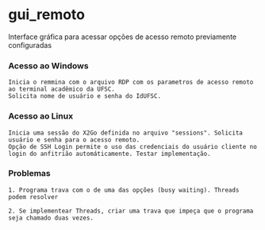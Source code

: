 # gui_remoto
Interface gráfica para acessar opções de acesso remoto previamente configuradas

### Acesso ao Windows
	Inicia o remmina com o arquivo RDP com os parametros de acesso remoto ao terminal acadêmico da UFSC. 
	Solicita nome de usuário e senha do IdUFSC.
	
### Acesso ao Linux
	Inicia uma sessão do X2Go definida no arquivo "sessions". Solicita usuário e senha para o acesso remoto.
	Opção de SSH Login permite o uso das credenciais do usuário cliente no login do anfitrião automáticamente. Testar implementação.
	


### Problemas
	1. Programa trava com o de uma das opções (busy waiting). Threads podem resolver
	
	2. Se implementear Threads, criar uma trava que impeça que o programa seja chamado duas vezes.
